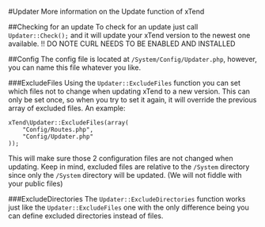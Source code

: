 #Updater
More information on the Update function of xTend

##Checking for an update
To check for an update just call `Updater::Check();` and it will update your xTend version to the newest one available.
!! DO NOTE CURL NEEDS TO BE ENABLED AND INSTALLED

##Config
The config file is located at `/System/Config/Updater.php`, 
however, you can name this file whatever you like.

###ExcludeFiles
Using the `Updater::ExcludeFiles` function you can set which files not to change when updating xTend to a new version. This can only be set once, so when you try to set it again, it will override the previous array of excluded files. An example:
```
xTend\Updater::ExcludeFiles(array(
    "Config/Routes.php",
    "Config/Updater.php"
));
```
This will make sure those 2 configuration files are not changed when updating. Keep in mind, excluded files are relative to the `/System` directory since only the `/System` directory will be updated. (We will not fiddle with your public files)

###ExcludeDirectories
The `Updater::ExcludeDirectories` function works just like the `Updater::ExcludeFiles` one with the only difference being you can define excluded directories instead of files.